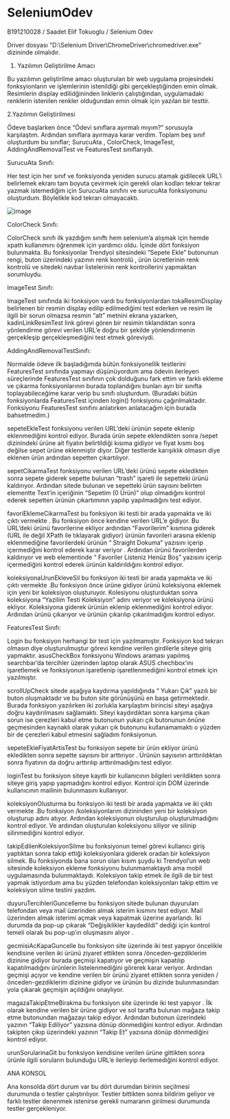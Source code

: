 # SeleniumOdev
B191210028 / Saadet Elif Tokuoglu / Selenium Odev

Driver dosyası "D:\\Selenium Driver\\ChromeDriver\\chromedriver.exe" dizininde olmalıdır.

1. Yazılımın Geliştirilme Amacı

Bu yazılımın geliştirilme amacı oluşturulan bir web uygulama projesindeki fonksyionların ve 
işlemlerinin istenildiği gibi gerçekleştiğinden emin olmak. Resimlerin display edilidğininden linklerin 
çalıştığından, uygulamadaki renklerin istenilen renkler olduğundan emin olmak için yazılan bir testtir. 

2.Yazılımın Geliştirilmesi 

Ödeve başlarken önce “Ödevi sınıflara ayırmalı mıyım?” sorusuyla karşılaştım. Ardından sınıflara 
ayırmaya karar verdim. Toplam beş sınıf oluşturdum bu sınıflar; SurucuAta , ColorCheck, ImageTest, 
AddingAndRemovalTest ve FeaturesTest sınıflarıydı. 

SurucuAta Sınıfı: 

 Her test için her sınıf ve fonksiyonda yeniden surucu atamak gidilecek URL’i belirlemek ekranı tam 
boyuta çevirmek için gerekli olan kodları tekrar tekrar yazmak istemediğim için SurucuAta sınıfını 
ve surucuAta fonksiyonunu oluşturdum. Böylelikle kod tekrarı olmayacaktı. 

![image](https://github.com/Saadet-T/SeleniumOdev/assets/68515706/1e737e46-2e7f-4c79-b2e6-6d968430cacd)

ColorCheck Sınıfı: 

ColorCheck sınıfı ilk yazdığım sınıftı hem selenium’a alışmak için hemde xpath kullanımını 
öğrenmek için yardımcı oldu. İçinde dört fonksiyon bulunmakta. Bu fonksiyonlar Trendyol 
sitesindeki “Sepete Ekle” butonunun rengi, buton üzerindeki yazının renk kontrolü , ürün ücretlerinin 
renk kontrolü ve sitedeki navbar listelerinin renk kontrollerini yapmaktan sorumluydu. 

ImageTest Sınıfı: 

ImageTest sınıfında iki fonksiyon vardı bu fonksiyonlardan tokaResimDisplay belirlenen bir resmin 
display edilip edilmediğimi test ederken ve resim ile ilgili bir sorun olmazsa resmin “alt” metnini 
ekrana yazarken, kadinLinkResimTest link görevi gören bir resimin tıklandıktan sonra yönlendirme 
görevi verilen URL’e doğru bir şekilde yönlendirmenin gerçekleşip gerçekleşmediğini test etmek 
göreviydi. 

AddingAndRemovalTestSınıfı: 

Normalde ödeve ilk başladığımda bütün fonksiyonellik testlerini FeaturesTest sınıfında yapmayı 
düşünüyordum ama ödevin ilerleyen süreçlerinde FeaturesTest sınıfının çok dolduğunu fark ettim ve 
farklı ekleme ve çıkarma fonksiyonlarının burada toplandığını bunları ayrı bir sınıfta 
toplayabileceğime karar verip bu sınıfı oluşturdum. (Buradaki bütün fonksiyonlarda FeaturesTest 
içinden login() fonksiyonu çağırılmaktadır. Fonksiyonu FeaturesTest sınıfını anlatırken anlatacağım 
için burada bahsetmedim.) 

sepeteEkleTest fonksiyonu verilen URL’deki ürünün sepete eklenip eklenmediğini kontrol ediyor. 
Burada ürün sepete eklendikten sonra /sepet dizinindeki ürüne ait fiyatın belirtildiği kısıma gidiyor ve 
fiyat kısmı boş değilse sepet ürüne eklenmiştir diyor. Diğer testlerde karışıklık olmasın diye eklenen 
ürün ardından sepetten çıkartılıyor. 

sepetCikarmaTest fonksiyonu verilen URL’deki ürünü sepete ekledikten sonra sepete giderek 
sepette bulunan “trash” işareti ile sepetteki ürünü kaldırıyor. Ardından sitede bulunan ve sepetteki 
ürün sayısını belirten elementte Text’in içeriğinin “Sepetim (0 Ürün)” olup olmadığını kontrol ederek 
sepetten ürünün çıkartımının yapılıp yapılmadığını test ediyor. 

favoriEklemeCikarmaTest bu fonksiyon iki testi bir arada yapmakta ve iki çıktı vermekte . Bu 
fonksiyon önce kendine verilen URL’e gidiyor. Bu URL’deki ürünü favorilerine ekliyor ardından 
“Favorilerim” kısmına giderek (URL ile değil XPath ile tıklayarak gidiyor) ürünün favorileri arasına 
eklenip eklenmediğine favorilerdeki ürünün “ Straight Dokuma” yazısını içerip içermediğini kontrol 
ederek karar veriyor . Ardından ürünü favorilerden kaldırıyor ve web elementinde “ Favoriler Listeniz 
Henüz Boş” yazısını içerip içermediğini kontrol ederek ürünün kaldırıldığını kontrol ediyor. 

koleksiyonaUrunEkleveSil bu fonksiyon iki testi bir arada yapmakta ve iki çıktı vermekte .Bu 
fonksiyon önce ürüne gidiyor ürünü koleksiyona eklemek için yeni bir koleksiyon oluşturuyor. 
Kolesiyonu oluşturduktan sonra koleksiyona “Yazilim Testi Koleksiyon” adını veriyor ve 
koleksiyona ürünü ekliyor. Koleksiyona giderek ürünün eklenip eklenmediğini kontrol ediyor. 
Ardından ürünü çıkarıyor ve ürünün çıkarılıp çıkarılmadığını kontrol ediyor. 

FeaturesTest Sınıfı: 

Login bu fonksiyon herhangi bir test için yazılmamıştır. Fonksiyon kod tekrarı olmasın diye 
oluşturulmuştur görevi kendine verilen girdilerle siteye giriş yapmaktır. 
asusCheckBox fonksiyonu Windows araması yapılmış searchbar’da tercihler üzerinden laptop olarak 
ASUS chechbox’ını işaretlemek ve fonksiyonun işaretlenip işaretlenmediğini kontrol etmek için 
yazılmıştır. 

scrollUpCheck sitede aşağıya kaydırma yapıldığında “ Yukarı Çık” yazılı bir buton oluşmaktadır ve 
bu buton site görünüşünü en başa getirmektedir. Burada fonksiyon yazılırken iki zorlukla karşılaştım 
birincisi siteyi aşağıya doğru kaydırılmasını sağlamaktı. Siteyi kaydırdıktan sonra karşıma çıkan sorun 
ise çerezleri kabul etme butonunun yukarı çık butonunun önüne geçmesinden kaynaklı olarak yukarı 
çık butonunu kullanamamaktı o yüzden bir de çerezleri kabul etmesini sağladım fonksiyonun. 

sepeteEkleFiyatArtisTest bu fonksiyon sepete bir ürün ekliyor ürünü ekledikten sonra sepette 
sayısını bir arttırıyor . Ürünün sayısının arttırıldıktan sonra fiyatının da doğru arttırılıp arttırılmadığını 
test ediyor. 

loginTest bu fonksiyon siteye kayıtlı bir kullanıcının bilgileri verildikten sonra siteye giriş yapıp 
yapmadığını kontrol ediyor. Kontrol için DOM üzerinde kullanıcının mailinin bulunmasını 
kullanıyor. 

koleksiyonOlusturma bu fonksiyon iki testi bir arada yapmakta ve iki çıktı vermekte .Bu fonksiyon 
/koleksiyonlarım dizininden yeni bir koleksiyon oluşturup adını atıyor. Ardından koleksiyonun 
oluşturulup oluşturulmadığını kontrol ediyor. Ve ardından oluşturulan koleksiyonu siliyor ve silinip 
silinmediğini kontrol ediyor. 

takipEdilenKoleksiyonSilme bu fonksiyonun temel görevi kullanıcı giriş yaptıktan sonra takip ettiği 
koleksiyonlara giderek oradan bir koleksiyon silmek. Bu fonksiyonda bana sorun olan kısım şuydu ki 
Trendyol’un web sitesinde koleksiyon ekleme fonksiyonu bulunmamaktaydı ama mobil 
uygulamasında bulunmaktaydı. Koleksiyon takip etmek ile ilgili de bir test yapmak istiyordum ama 
bu yüzden telefondan koleksiyonları takip ettim ve koleksiyon silme testini yazdım. 

duyuruTercihleriGuncelleme bu fonksiyon sitede bulunan duyuruları telefondan veya mail 
üzerinden almak isterim kısmını test ediyor. Mail üzerinden almak isterimi açmak veya kapatmak 
üzerine ayarlandı. İki durumda da pop-up çıkarak “Değişiklikler kaydedildi” dediği için kontrol temeli 
olarak bu pop-up’ın oluşmasını alıyor . 

gecmisiAcKapaGuncelle bu fonksiyon site üzerinde iki test yapıyor öncelikle kendisine verilen iki 
ürünü ziyaret ettikten sonra /önceden-gezdiklerim dizinine gidiyor burada geçmişi kapatıyor ve 
geçmişin kapatılıp kapatılmadığını ürünlerin listelenmediğini görerek karar veriyor. Ardından geçmişi 
açıyor ve kendine verilen bir ürünü ziyaret ettikten sonra yeniden /önceden-gezdiklerim dizinine 
gidiyor ve ürünün bu dizinde bulunmasından yola çıkarak geçmişin açıldığını onaylıyor. 

magazaTakipEtmeBirakma bu fonksiyon site üzerinde iki test yapıyor . İlk olarak kendine verilen 
bir ürüne gidiyor ve sol tarafta bulunan mağaza takip etme butonundan mağazayı takip ediyor. 
Ardından butonun üzerindeki yazının “Takip Ediliyor” yazısına dönüp dönmediğini kontrol ediyor. 
Ardından takipten çıkıp üzerindeki yazının “Takip Et” yazısına dönüp dönmediğini kontrol ediyor. 

urunSorularinaGit bu fonksiyon kendisine verilen ürüne gittikten sonra ürünle ilgili soruların 
bulunduğu URL’e ilerleyip ilerlemediğini kontrol ediyor. 

ANA KONSOL 

Ana konsolda dört durum var bu dört durumdan birinin seçilmesi durumunda o testler çalıştırılıyor. 
Testler bittikten sonra bildirim geliyor ve farklı testler denenmek istenirse gerekli numaranın girilmesi 
durumunda testler gerçekleniyor. 
